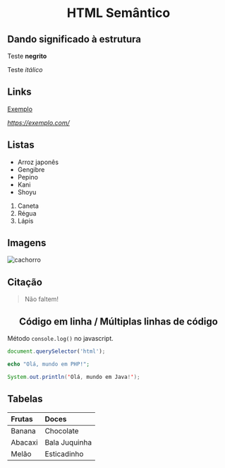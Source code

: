 # <div align= center>HTML Semântico</div>
## Dando significado à estrutura
Teste **negrito**

Teste *itálico*

## Links

[Exemplo](https://exemplo.com/)

*<https://exemplo.com/>*

## Listas

* Arroz japonês
* Gengibre
* Pepino
* Kani
* Shoyu

1. Caneta
2. Régua 
3. Lápis

## Imagens

![cachorro](https://pipz.com/static/images/blog/eddie.png)

## Citação
> Não faltem!

## <div align= center> Código em linha / Múltiplas linhas de código</div>

Método `console.log()` no javascript.

```js
document.querySelector('html');
```

~~~php
echo "Olá, mundo em PHP!";
~~~

```java
System.out.println('Olá, mundo em Java!');
```

## Tabelas

Frutas | Doces
:------ | :-----
Banana | Chocolate
Abacaxi | Bala Juquinha
Melão | Esticadinho

